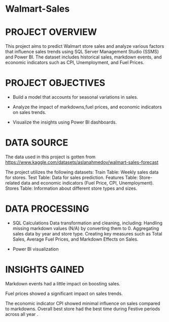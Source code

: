 # Walmart-Sales

# PROJECT OVERVIEW
This project aims to predict Walmart store sales and analyze various factors that influence sales trends using SQL Server Management Studio (SSMS) and Power BI. The dataset includes historical sales, markdown events, and economic indicators such as CPI, Unemployment, and Fuel Prices.

# PROJECT OBJECTIVES

- Build a model that accounts for seasonal variations in sales.
  
- Analyze the impact of markdowns,fuel prices, and economic indicators on sales trends.

- Visualize the insights using Power BI dashboards.

# DATA SOURCE
The data used in this project is gotten from https://www.kaggle.com/datasets/aslanahmedov/walmart-sales-forecast

The project utilizes the following datasets:
Train Table: Weekly sales data for stores.
Test Table: Data for sales prediction.
Features Table: Store-related data and economic indicators (Fuel Price, CPI, Unemployment).
Stores Table: Information about different store types and sizes.

# DATA PROCESSING

- SQL Calculations
Data transformation and cleaning, including:
Handling missing markdown values (N/A) by converting them to 0.
Aggregating sales data by year and store type.
Creating key measures such as Total Sales, Average Fuel Prices, and Markdown Effects on Sales.

- Power BI visualization

# INSIGHTS GAINED 

Markdown events had a little impact on boosting sales.

Fuel prices showed a significant impact on sales trends.

The economic indicator CPI showed minimal influence on sales compared to markdowns.
Overall best store had the best time during Festive periods across all year . 


